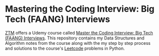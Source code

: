 # Mastering the Coding Interview: Big Tech (FAANG) Interviews
[ZTM](https://zerotomastery.io/) offers a Udemy course called [Master the Coding Interview: Big Tech (FAANG) Interviews](https://www.udemy.com/share/103J2K3@qe9lgUOC5jQCWRWTmPywBQSm1RqY-0fV8O-u23o5D34spyB7ZPocOVDee9aeSwy1/).
This repository contains my Data Structures and Algorithm notes from the course along with the my step by step process and solutions to the course's [Leetcode](leetcode.com) problems in Python. 
